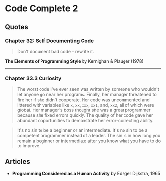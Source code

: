 # Code Complete 2

## Quotes

### Chapter 32: Self Documenting Code

> Don't document bad code - rewrite it.

**The Elements of Programming Style** by Kernighan & Plauger (1978)

***

### Chapter 33.3 Curiosity

> The worst code I've ever seen was written by someone who wouldn't let anyone go near her programs. Finally, her manager threatened to fire her if she didn't cooperate. Her code was uncommented and littered with variables like `x`, `xx`, `xxx`, `xx1`, and, `xx2`, all of which were global. Her manager's boss thought she was a great programmer because she fixed errors quickly. The quality of her code gave her abundant opportunities to demonstrate her error-correcting ability.

> It's no sin to be a beginner or an intermediate. It's no sin to be a competent programmer instead of a leader. The sin is in how long you remain a beginner or intermediate after you know what you have to do to improve.  

## Articles

* **Programming Considered as a Human Activity** by Edsger Dijkstra, 1965
